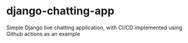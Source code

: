 # django-chatting-app
Simple Django live chatting application, with CI/CD implemented using Github actions as an example
